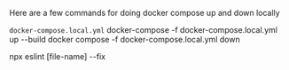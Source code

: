 Here are a few commands for doing docker compose up and down locally

`docker-compose.local.yml`
docker-compose -f docker-compose.local.yml up --build
docker compose -f docker-compose.local.yml down

npx eslint [file-name] --fix